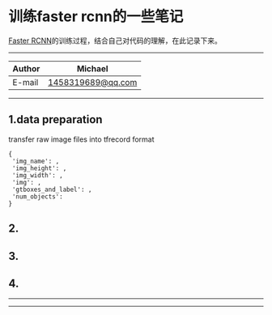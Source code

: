 训练faster rcnn的一些笔记
=================================
[Faster RCNN](https://github.com/DetectionTeamUCAS/Faster-RCNN_Tensorflow)的训练过程，结合自己对代码的理解，在此记录下来。 

****
|Author|Michael|
|---|---|
|E-mail|1458319689@qq.com|
****
## 1.data preparation
transfer raw image files into tfrecord format   
```
{
 'img_name': ,
 'img_height': ,
 'img_width': ,
 'img': ,
 'gtboxes_and_label': ,
 'num_objects': 
}
```
## 2.
## 3.
## 4.
****

****
